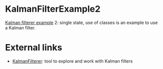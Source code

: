 # KalmanFilterExample2

[Kalman filterer example](https://github.com/richelbilderbeek/KalmanFilterExamples) 2: single state, use of classes is an example to use a Kalman filter.

# External links

 * [KalmanFilterer](https://github.com/richelbilderbeek/KalmanFilterer): tool to explore and work with Kalman filters
